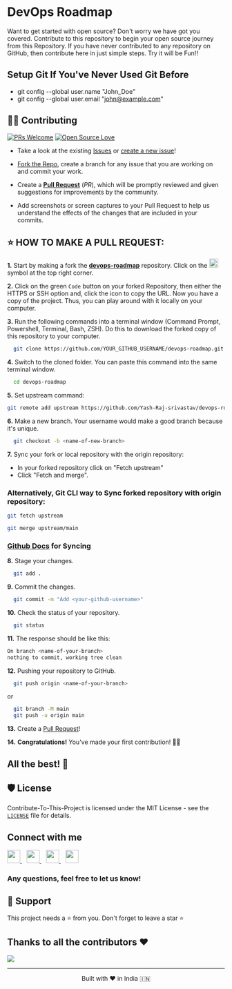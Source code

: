 # DevOps Roadmap
Want to get started with open source? Don't worry we have got you covered. 
Contribute to this repository to begin your open source journey from this Repository.
If you have never contributed to any repository on GitHub, then contribute here in just simple steps.
Try it will be Fun!!

## Setup Git If You've Never Used Git Before
- git config --global user.name "John_Doe"
- git config --global user.email "john@example.com"

## 👨‍💻 Contributing

[![PRs Welcome](https://img.shields.io/badge/PRs-welcome-brightgreen.svg?style=flat-square)](https://github.com/Susmita-Dey/Contribute-To-This-Project-First/pulls)
[![Open Source Love](https://badges.frapsoft.com/os/v1/open-source.png?v=103)](https://github.com/ellerbrock/open-source-badges/)

- Take a look at the existing [Issues](https://github.com/Yash-Raj-srivastav/devops-roadmap/issues) or [create a new issue](https://github.com/Yash-Raj-srivastav/devops-roadmap/issues/new/choose)!

- [Fork the Repo](https://github.com/Yash-Raj-srivastav/devops-roadmap/fork), create a branch for any issue that you are working on and commit your work.

- Create a **[Pull Request](https://github.com/Yash-Raj-srivastav/devops-roadmap/compare)** (_PR_), which will be promptly reviewed and given suggestions for improvements by the community.

- Add screenshots or screen captures to your Pull Request to help us understand the effects of the changes that are included in your commits.

## ⭐ HOW TO MAKE A PULL REQUEST:

**1.** Start by making a fork the [**devops-roadmap**](https://github.com/Yash-Raj-srivastav/devops-roadmap) repository. Click on the <a href="https://github.com/Yash-Raj-srivastav/devops-roadmap/fork"><img src="https://i.imgur.com/G4z1kEe.png" height="21" width="21"></a> symbol at the top right corner.

**2.** Click on the green `Code` button on your forked Repository, then either the HTTPS or SSH option and, click the icon to copy the URL. Now you have a copy of the project. Thus, you can play around with it locally on your computer.

**3.** Run the following commands into a terminal window (Command Prompt, Powershell, Terminal, Bash, ZSH). Do this to download the forked copy of this repository to your computer.

```bash
  git clone https://github.com/YOUR_GITHUB_USERNAME/devops-roadmap.git
```

**4.** Switch to the cloned folder. You can paste this command into the same terminal window.

```bash
  cd devops-roadmap
```

**5.** Set upstream command:

```bash
git remote add upstream https://github.com/Yash-Raj-srivastav/devops-roadmap.git
```

**6.** Make a new branch. Your username would make a good branch because it's unique.

```bash
  git checkout -b <name-of-new-branch>
```

**7.** Sync your fork or local repository with the origin repository:

- In your forked repository click on "Fetch upstream"
- Click "Fetch and merge".

### Alternatively, Git CLI way to Sync forked repository with origin repository:

```bash
git fetch upstream
```

```bash
git merge upstream/main
```

### [Github Docs](https://docs.github.com/en/github/collaborating-with-pull-requests/addressing-merge-conflicts/resolving-a-merge-conflict-on-github) for Syncing

**8.** Stage your changes.

```bash
  git add .
```

**9.** Commit the changes.

```bash
  git commit -m "Add <your-github-username>"
```

**10.** Check the status of your repository.

```bash
  git status
```

**11.** The response should be like this:

```bash
On branch <name-of-your-branch>
nothing to commit, working tree clean
```

**12.** Pushing your repository to GitHub.

```bash
  git push origin <name-of-your-branch>
```

or

```bash
  git branch -M main
  git push -u origin main
```

**13.** Create a [Pull Request](https://help.github.com/en/github/collaborating-with-issues-and-pull-requests/creating-a-pull-request)!

**14.** **Congratulations!** You've made your first contribution! 🙌🏼


## All the best! 🥇

## 🛡️ License

Contribute-To-This-Project is licensed under the MIT License - see the [`LICENSE`](LICENSE) file for details.

## Connect with me
  <a href="https://twitter.com/YashRSrivastav">
    <img width="30px" src="https://www.vectorlogo.zone/logos/twitter/twitter-official.svg" />
  </a>&ensp;
  <a href="https://www.linkedin.com/in/yash-raj-srivastav-163740108/">
    <img width="30px" src="https://www.vectorlogo.zone/logos/linkedin/linkedin-icon.svg" />
  </a>&ensp;
  <a href="https://www.instagram.com/yash_r_srivastav/">
    <img width="30px" src="https://www.vectorlogo.zone/logos/instagram/instagram-icon.svg" />
  </a>&ensp;
  <a href="https://yashsrivastav.hashnode.dev/">
  <img width="30px" src="https://cdn.hashnode.com/res/hashnode/image/upload/v1611902473383/CDyAuTy75.png?auto=compress" />
  </a>

### Any questions, feel free to let us know!

## 🙏 Support

This project needs a ⭐️ from you. Don't forget to leave a star ⭐️

<!-- ## 💪 Thanks to all Contributors
This project exists thanks to all the people who contribute — [contribute](CONTRIBUTING.md).
<div align="left">
<a href="https://github.com/Yash-Raj-srivastav/devops-roadmap/graphs/contributors">
  <img src="https://contrib.rocks/image?repo=Yash-Raj-srivastav/devops-roadmap" />
</a>
</div> -->
## Thanks to all the contributors ❤️
<a href = "https://github.com/Yash-Raj-srivastav/devops-roadmap/graphs/contributors">
  <img src = "https://contrib.rocks/image?repo=Yash-Raj-srivastav/devops-roadmap"/>
</a>
<hr>
<p align="center">
Built with ❤️ in India 🇮🇳 
</p>
